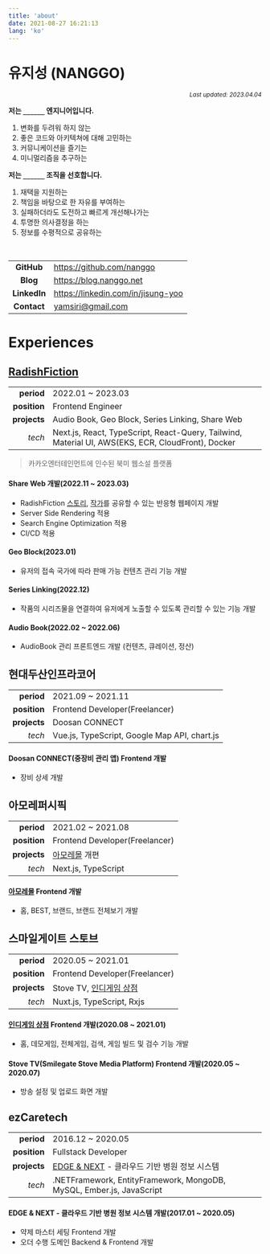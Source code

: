 ```yaml
---
title: 'about'
date: 2021-08-27 16:21:13
lang: 'ko'
---
```


# 유지성 (NANGGO)

<div align="right"><sub><i>Last updated: 2023.04.04</i></sub></div>

**저는 `______` 엔지니어입니다.**

1. 변화를 두려워 하지 않는
2. 좋은 코드와 아키텍쳐에 대해 고민하는
3. 커뮤니케이션을 즐기는
4. 미니멀리즘을 추구하는

**저는 `______` 조직을 선호합니다.**

1. 재택을 지원하는
2. 책임을 바탕으로 한 자유를 부여하는
3. 실패하더라도 도전하고 빠르게 개선해나가는
4. 투명한 의사결정을 하는
5. 정보를 수평적으로 공유하는

<br/>

|              |                                      |
| :----------: | ------------------------------------ |
|  **GitHub**  | <https://github.com/nanggo>          |
|   **Blog**   | <https://blog.nanggo.net>            |
| **LinkedIn** | <https://linkedin.com/in/jisung-yoo> |
| **Contact**  | <yamsiri@gmail.com>                  |

# Experiences

## [RadishFiction](https://radishfiction.com)

|              |                                                                                                   |
| -----------: | ------------------------------------------------------------------------------------------------- |
|   **period** | 2022.01 ~ 2023.03                                                                                 |
| **position** | Frontend Engineer                                                                                 |
| **projects** | Audio Book, Geo Block, Series Linking, Share Web                                                  |
|       _tech_ | Next.js, React, TypeScript, React-Query, Tailwind, Material UI, AWS(EKS, ECR, CloudFront), Docker |

> 카카오엔터테인먼트에 인수된 북미 웹소설 플랫폼

#### Share Web 개발(2022.11 ~ 2023.03)

- RadishFiction [스토리](https://radishfiction.com/stories/8602), [작가](https://radishfiction.com/writers/751)를 공유할 수 있는 반응형 웹페이지 개발
- Server Side Rendering 적용
- Search Engine Optimization 적용
- CI/CD 적용

#### Geo Block(2023.01)

- 유저의 접속 국가에 따라 판매 가능 컨텐츠 관리 기능 개발

#### Series Linking(2022.12)

- 작품의 시리즈물을 연결하여 유저에게 노출할 수 있도록 관리할 수 있는 기능 개발

#### Audio Book(2022.02 ~ 2022.06)

- AudioBook 관리 프론트엔드 개발 (컨텐츠, 큐레이션, 정산)

## 현대두산인프라코어

|              |                                              |
| -----------: | -------------------------------------------- |
|   **period** | 2021.09 ~ 2021.11                            |
| **position** | Frontend Developer(Freelancer)               |
| **projects** | Doosan CONNECT                               |
|       _tech_ | Vue.js, TypeScript, Google Map API, chart.js |

#### Doosan CONNECT(중장비 관리 앱) Frontend 개발

- 장비 상세 개발

## 아모레퍼시픽

|              |                                            |
| -----------: | ------------------------------------------ |
|   **period** | 2021.02 ~ 2021.08                          |
| **position** | Frontend Developer(Freelancer)             |
| **projects** | [아모레몰](https://www.amoremall.com) 개편 |
|       _tech_ | Next.js, TypeScript                        |

#### [아모레몰](https://www.amoremall.com) Frontend 개발

- 홈, BEST, 브랜드, 브랜드 전체보기 개발

## 스마일게이트 스토브

|              |                                                      |
| -----------: | ---------------------------------------------------- |
|   **period** | 2020.05 ~ 2021.01                                    |
| **position** | Frontend Developer(Freelancer)                       |
| **projects** | Stove TV, [인디게임 상점](https://indie.onstove.com) |
|       _tech_ | Nuxt.js, TypeScript, Rxjs                            |

#### [인디게임 상점](https://indie.onstove.com) Frontend 개발(2020.08 ~ 2021.01)

- 홈, 데모게임, 전체게임, 검색, 게임 빌드 및 검수 기능 개발

#### Stove TV(Smilegate Stove Media Platform) Frontend 개발(2020.05 ~ 2020.07)

- 방송 설정 및 업로드 화면 개발

## ezCaretech

|              |                                                                        |
| -----------: | ---------------------------------------------------------------------- |
|   **period** | 2016.12 ~ 2020.05                                                      |
| **position** | Fullstack Developer                                                    |
| **projects** | [EDGE & NEXT](https://edgennext.com/) - 클라우드 기반 병원 정보 시스템 |
|       _tech_ | .NETFramework, EntityFramework, MongoDB, MySQL, Ember.js, JavaScript   |

#### EDGE & NEXT - 클라우드 기반 병원 정보 시스템 개발(2017.01 ~ 2020.05)

- 약제 마스터 세팅 Frontend 개발
- 오더 수행 도메인 Backend & Frontend 개발

